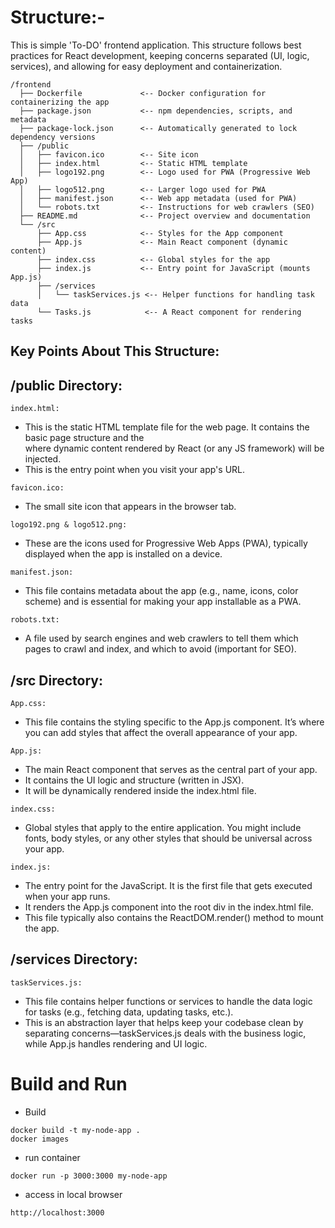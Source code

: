 # Structure:-
This is simple 'To-DO' frontend application. This structure follows best practices for React development, keeping concerns separated (UI, logic, services), and allowing for easy deployment and containerization.
```
/frontend
  ├── Dockerfile             <-- Docker configuration for containerizing the app
  ├── package.json           <-- npm dependencies, scripts, and metadata
  ├── package-lock.json      <-- Automatically generated to lock dependency versions
  ├── /public
  │   ├── favicon.ico        <-- Site icon
  │   ├── index.html         <-- Static HTML template
  │   ├── logo192.png        <-- Logo used for PWA (Progressive Web App)
  │   ├── logo512.png        <-- Larger logo used for PWA
  │   ├── manifest.json      <-- Web app metadata (used for PWA)
  │   └── robots.txt         <-- Instructions for web crawlers (SEO)
  ├── README.md              <-- Project overview and documentation
  └── /src
      ├── App.css            <-- Styles for the App component
      ├── App.js             <-- Main React component (dynamic content)
      ├── index.css          <-- Global styles for the app
      ├── index.js           <-- Entry point for JavaScript (mounts App.js)
      ├── /services
      │   └── taskServices.js <-- Helper functions for handling task data
      └── Tasks.js            <-- A React component for rendering tasks
```

## Key Points About This Structure:
## /public Directory:
```index.html:```

- This is the static HTML template file for the web page. It contains the basic page structure and the <div id="root"></div> where dynamic content rendered by React (or any JS framework) will be injected.
- This is the entry point when you visit your app's URL.

```favicon.ico:```
- The small site icon that appears in the browser tab.

```logo192.png & logo512.png:```
- These are the icons used for Progressive Web Apps (PWA), typically displayed when the app is installed on a device.

```manifest.json:```
- This file contains metadata about the app (e.g., name, icons, color scheme) and is essential for making your app installable as a PWA.

```robots.txt:```
- A file used by search engines and web crawlers to tell them which pages to crawl and index, and which to avoid (important for SEO).

## /src Directory:
```App.css:```
- This file contains the styling specific to the App.js component. It’s where you can add styles that affect the overall appearance of your app.

```App.js:```
- The main React component that serves as the central part of your app.
- It contains the UI logic and structure (written in JSX).
- It will be dynamically rendered inside the index.html file.

```index.css:```
- Global styles that apply to the entire application. You might include fonts, body styles, or any other styles that should be universal across your app.

```index.js:```
- The entry point for the JavaScript. It is the first file that gets executed when your app runs.
- It renders the App.js component into the root div in the index.html file.
- This file typically also contains the ReactDOM.render() method to mount the app.

## /services Directory:
```taskServices.js:```
- This file contains helper functions or services to handle the data logic for tasks (e.g., fetching data, updating tasks, etc.).
- This is an abstraction layer that helps keep your codebase clean by separating concerns—taskServices.js deals with the business logic, while App.js handles rendering and UI logic.

# Build and Run

- Build
```
docker build -t my-node-app .
docker images
```

- run container

```
docker run -p 3000:3000 my-node-app
```

- access in local browser
```
http://localhost:3000
```